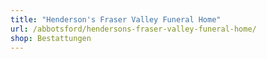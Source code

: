 ```yaml
---
title: "Henderson's Fraser Valley Funeral Home"
url: /abbotsford/hendersons-fraser-valley-funeral-home/
shop: Bestattungen
---
```

